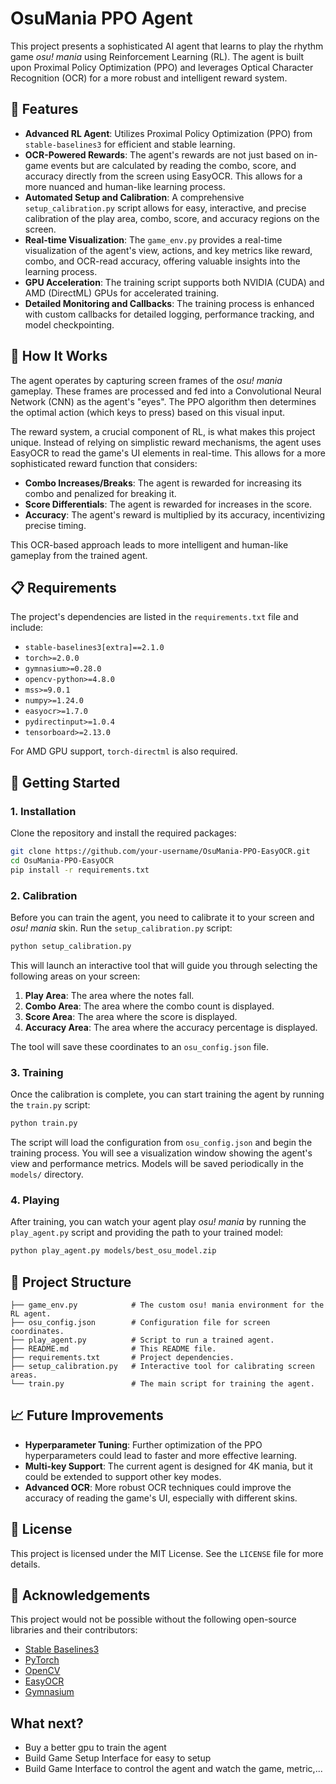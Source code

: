 # OsuMania PPO Agent

This project presents a sophisticated AI agent that learns to play the rhythm game *osu\! mania* using Reinforcement Learning (RL). The agent is built upon Proximal Policy Optimization (PPO) and leverages Optical Character Recognition (OCR) for a more robust and intelligent reward system.

## 🌟 Features

  * **Advanced RL Agent**: Utilizes Proximal Policy Optimization (PPO) from `stable-baselines3` for efficient and stable learning.
  * **OCR-Powered Rewards**: The agent's rewards are not just based on in-game events but are calculated by reading the combo, score, and accuracy directly from the screen using EasyOCR. This allows for a more nuanced and human-like learning process.
  * **Automated Setup and Calibration**: A comprehensive `setup_calibration.py` script allows for easy, interactive, and precise calibration of the play area, combo, score, and accuracy regions on the screen.
  * **Real-time Visualization**: The `game_env.py` provides a real-time visualization of the agent's view, actions, and key metrics like reward, combo, and OCR-read accuracy, offering valuable insights into the learning process.
  * **GPU Acceleration**: The training script supports both NVIDIA (CUDA) and AMD (DirectML) GPUs for accelerated training.
  * **Detailed Monitoring and Callbacks**: The training process is enhanced with custom callbacks for detailed logging, performance tracking, and model checkpointing.

## 🔧 How It Works

The agent operates by capturing screen frames of the *osu\! mania* gameplay. These frames are processed and fed into a Convolutional Neural Network (CNN) as the agent's "eyes". The PPO algorithm then determines the optimal action (which keys to press) based on this visual input.

The reward system, a crucial component of RL, is what makes this project unique. Instead of relying on simplistic reward mechanisms, the agent uses EasyOCR to read the game's UI elements in real-time. This allows for a more sophisticated reward function that considers:

  * **Combo Increases/Breaks**: The agent is rewarded for increasing its combo and penalized for breaking it.
  * **Score Differentials**: The agent is rewarded for increases in the score.
  * **Accuracy**: The agent's reward is multiplied by its accuracy, incentivizing precise timing.

This OCR-based approach leads to more intelligent and human-like gameplay from the trained agent.

## 📋 Requirements

The project's dependencies are listed in the `requirements.txt` file and include:

  * `stable-baselines3[extra]==2.1.0`
  * `torch>=2.0.0`
  * `gymnasium>=0.28.0`
  * `opencv-python>=4.8.0`
  * `mss>=9.0.1`
  * `numpy>=1.24.0`
  * `easyocr>=1.7.0`
  * `pydirectinput>=1.0.4`
  * `tensorboard>=2.13.0`

For AMD GPU support, `torch-directml` is also required.

## 🚀 Getting Started

### 1\. Installation

Clone the repository and install the required packages:

```bash
git clone https://github.com/your-username/OsuMania-PPO-EasyOCR.git
cd OsuMania-PPO-EasyOCR
pip install -r requirements.txt
```

### 2\. Calibration

Before you can train the agent, you need to calibrate it to your screen and *osu\! mania* skin. Run the `setup_calibration.py` script:

```bash
python setup_calibration.py
```

This will launch an interactive tool that will guide you through selecting the following areas on your screen:

1.  **Play Area**: The area where the notes fall.
2.  **Combo Area**: The area where the combo count is displayed.
3.  **Score Area**: The area where the score is displayed.
4.  **Accuracy Area**: The area where the accuracy percentage is displayed.

The tool will save these coordinates to an `osu_config.json` file.

### 3\. Training

Once the calibration is complete, you can start training the agent by running the `train.py` script:

```bash
python train.py
```

The script will load the configuration from `osu_config.json` and begin the training process. You will see a visualization window showing the agent's view and performance metrics. Models will be saved periodically in the `models/` directory.

### 4\. Playing

After training, you can watch your agent play *osu\! mania* by running the `play_agent.py` script and providing the path to your trained model:

```bash
python play_agent.py models/best_osu_model.zip
```

## 📂 Project Structure

```
├── game_env.py            # The custom osu! mania environment for the RL agent.
├── osu_config.json        # Configuration file for screen coordinates.
├── play_agent.py          # Script to run a trained agent.
├── README.md              # This README file.
├── requirements.txt       # Project dependencies.
├── setup_calibration.py   # Interactive tool for calibrating screen areas.
└── train.py               # The main script for training the agent.
```

## 📈 Future Improvements

  * **Hyperparameter Tuning**: Further optimization of the PPO hyperparameters could lead to faster and more effective learning.
  * **Multi-key Support**: The current agent is designed for 4K mania, but it could be extended to support other key modes.
  * **Advanced OCR**: More robust OCR techniques could improve the accuracy of reading the game's UI, especially with different skins.

## 📜 License

This project is licensed under the MIT License. See the `LICENSE` file for more details.

## 🙏 Acknowledgements

This project would not be possible without the following open-source libraries and their contributors:

  * [Stable Baselines3](https://github.com/DLR-RM/stable-baselines3)
  * [PyTorch](https://pytorch.org/)
  * [OpenCV](https://opencv.org/)
  * [EasyOCR](https://github.com/JaidedAI/EasyOCR)
  * [Gymnasium](https://gymnasium.farama.org/)



## What next? 
- Buy a better gpu to train the agent
- Build Game Setup Interface for easy to setup
- Build Game Interface to control the agent and watch the game, metric,...